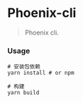 # Phoenix-cli

> Phoenix cli.



### Usage

```
# 安装包依赖
yarn install # or npm

# 构建
yarn build
```


